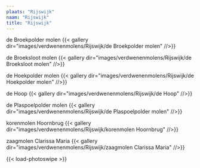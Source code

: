 ```yaml
---
plaats: "Rijswijk"
naam: "Rijswijk"
title: "Rijswijk"
---
```


de Broekpolder molen
{{< gallery dir="images/verdwenenmolens/Rijswijk/de Broekpolder molen" //>}}

de Broeksloot molen
{{< gallery dir="images/verdwenenmolens/Rijswijk/de Broeksloot molen" //>}}

de Hoekpolder molen
{{< gallery dir="images/verdwenenmolens/Rijswijk/de Hoekpolder molen" //>}}

de Hoop
{{< gallery dir="images/verdwenenmolens/Rijswijk/de Hoop" //>}}

de Plaspoelpolder molen
{{< gallery dir="images/verdwenenmolens/Rijswijk/de Plaspoelpolder molen" //>}}

korenmolen Hoornbrug
{{< gallery dir="images/verdwenenmolens/Rijswijk/korenmolen Hoornbrug" //>}}

zaagmolen Clarissa Maria
{{< gallery dir="images/verdwenenmolens/Rijswijk/zaagmolen Clarissa Maria" //>}}

{{< load-photoswipe >}}